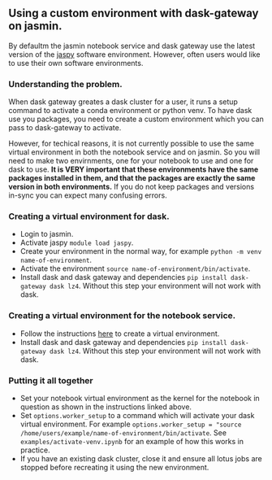 ## Using a custom environment with dask-gateway on jasmin.

By defaultm the jasmin notebook service and dask gateway use the latest version of the [jaspy](https://help.jasmin.ac.uk/article/4729-jaspy-envs#jaspy-envs) software environment. However, often users would like to use their own software environments.

### Understanding the problem.
When dask gateway greates a dask cluster for a user, it runs a setup command to activate a conda environment or python venv.
To have dask use you packages, you need to create a custom environment which you can pass to dask-gateway to activate.

However, for techical reasons, it is not currently possible to use the same virtual environment in both the notebook service and on jasmin. So you will need to make two envirnments, one for your notebook to use and one for dask to use. **It is VERY important that these environments have the same packages installed in them, and that the packages are exactly the same version in both environments.** If you do not keep packages and versions in-sync you can expect many confusing errors.

### Creating a virtual environment for dask.
* Login to jasmin.
* Activate jaspy `module load jaspy`.
* Create your environment in the normal way, for example `python -m venv name-of-environment`.
* Activate the environment `source name-of-environment/bin/activate`.
* Install dask and dask gateway and dependencies `pip install dask-gateway dask lz4`. Without this step your environment will not work with dask.

### Creating a virtual environment for the notebook service.
* Follow the instructions [here](https://gist.github.com/amanning9/02cfbb7717c6b37731d424703e386562) to create a virtual environment.
* Install dask and dask gateway and dependencies `pip install dask-gateway dask lz4`. Without this step your environment will not work with dask.


### Putting it all together
* Set your notebook virtual environment as the kernel for the notebook in question as shown in the instructions linked above.
* Set `options.worker_setup` to a command which will activate your dask virtual environment. For example `options.worker_setup = "source /home/users/example/name-of-environment/bin/activate`. See `examples/activate-venv.ipynb` for an example of how this works in practice.
* If you have an existing dask cluster, close it and ensure all lotus jobs are stopped before recreating it using the new environment.
